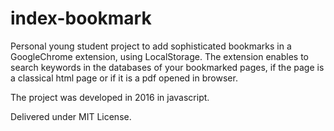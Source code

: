 # index-bookmark

Personal young student project to add sophisticated bookmarks in a GoogleChrome extension, using LocalStorage.
The extension enables to search keywords in the databases of your bookmarked pages, if the page is a classical html page or if it is a pdf opened in browser.

The project was developed in 2016 in javascript.

Delivered under MIT License.
